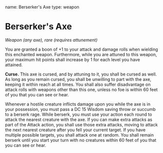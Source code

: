 name: Berserker's Axe
type: weapon

# Berserker's Axe 
_Weapon (any axe), rare (requires attunement)_ 

You are granted a boon of +1 to your attack and damage rolls when wielding this enchanted weapon. Furthermore, while you are attuned to this weapon, your maximum hit points shall increase by 1 for each level you have attained.

**Curse.** This axe is cursed, and by attuning to it, you shall be cursed as well. As long as you remain cursed, you shall be unwilling to part with the axe, keeping it within reach at all times. You shall also suffer disadvantage on attack rolls with weapons other than this one, unless no foe is within 60 feet of you that you can see or hear.

Whenever a hostile creature inflicts damage upon you while the axe is in your possession, you must pass a DC 15 Wisdom saving throw or succumb to a berserk rage. While berserk, you must use your action each round to attack the nearest creature with the axe. If you can make extra attacks as part of the Attack action, you shall use those extra attacks, moving to attack the next nearest creature after you fell your current target. If you have multiple possible targets, you shall attack one at random. You shall remain berserk until you start your turn with no creatures within 60 feet of you that you can see or hear. 
